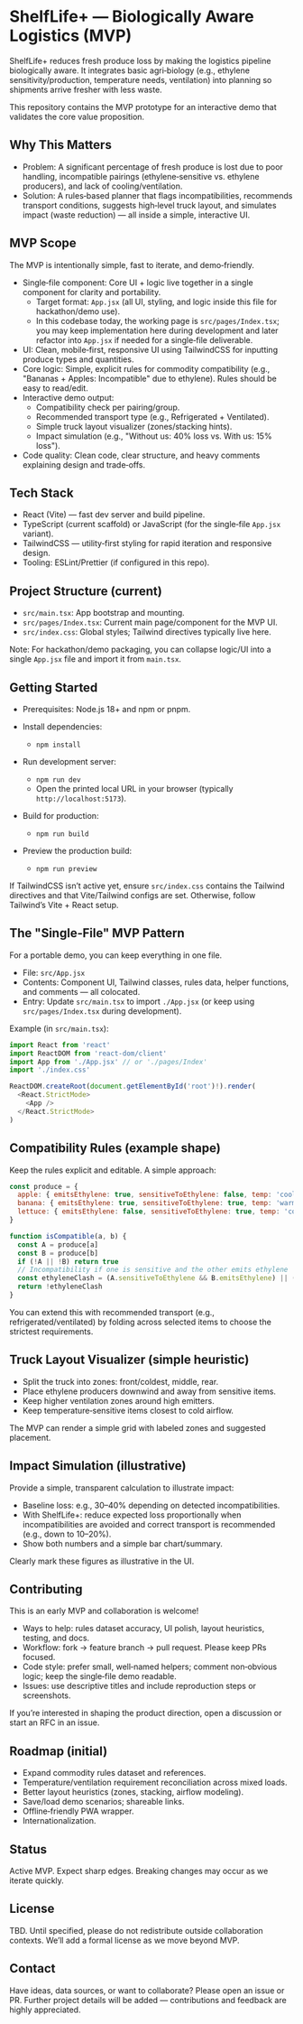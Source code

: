 # ShelfLife+ — Biologically Aware Logistics (MVP)

ShelfLife+ reduces fresh produce loss by making the logistics pipeline biologically aware. It integrates basic agri‑biology (e.g., ethylene sensitivity/production, temperature needs, ventilation) into planning so shipments arrive fresher with less waste.

This repository contains the MVP prototype for an interactive demo that validates the core value proposition.


## Why This Matters
- Problem: A significant percentage of fresh produce is lost due to poor handling, incompatible pairings (ethylene‑sensitive vs. ethylene producers), and lack of cooling/ventilation.
- Solution: A rules‑based planner that flags incompatibilities, recommends transport conditions, suggests high‑level truck layout, and simulates impact (waste reduction) — all inside a simple, interactive UI.


## MVP Scope
The MVP is intentionally simple, fast to iterate, and demo‑friendly.
- Single‑file component: Core UI + logic live together in a single component for clarity and portability.
  - Target format: `App.jsx` (all UI, styling, and logic inside this file for hackathon/demo use).
  - In this codebase today, the working page is `src/pages/Index.tsx`; you may keep implementation here during development and later refactor into `App.jsx` if needed for a single‑file deliverable.
- UI: Clean, mobile‑first, responsive UI using TailwindCSS for inputting produce types and quantities.
- Core logic: Simple, explicit rules for commodity compatibility (e.g., "Bananas + Apples: Incompatible" due to ethylene). Rules should be easy to read/edit.
- Interactive demo output:
  - Compatibility check per pairing/group.
  - Recommended transport type (e.g., Refrigerated + Ventilated).
  - Simple truck layout visualizer (zones/stacking hints).
  - Impact simulation (e.g., "Without us: 40% loss vs. With us: 15% loss").
- Code quality: Clean code, clear structure, and heavy comments explaining design and trade‑offs.


## Tech Stack
- React (Vite) — fast dev server and build pipeline.
- TypeScript (current scaffold) or JavaScript (for the single‑file `App.jsx` variant).
- TailwindCSS — utility‑first styling for rapid iteration and responsive design.
- Tooling: ESLint/Prettier (if configured in this repo).


## Project Structure (current)
- `src/main.tsx`: App bootstrap and mounting.
- `src/pages/Index.tsx`: Current main page/component for the MVP UI.
- `src/index.css`: Global styles; Tailwind directives typically live here.

Note: For hackathon/demo packaging, you can collapse logic/UI into a single `App.jsx` file and import it from `main.tsx`.


## Getting Started
- Prerequisites: Node.js 18+ and npm or pnpm.

- Install dependencies:
  - `npm install`

- Run development server:
  - `npm run dev`
  - Open the printed local URL in your browser (typically `http://localhost:5173`).

- Build for production:
  - `npm run build`

- Preview the production build:
  - `npm run preview`

If TailwindCSS isn’t active yet, ensure `src/index.css` contains the Tailwind directives and that Vite/Tailwind configs are set. Otherwise, follow Tailwind’s Vite + React setup.


## The "Single‑File" MVP Pattern
For a portable demo, you can keep everything in one file.
- File: `src/App.jsx`
- Contents: Component UI, Tailwind classes, rules data, helper functions, and comments — all colocated.
- Entry: Update `src/main.tsx` to import `./App.jsx` (or keep using `src/pages/Index.tsx` during development).

Example (in `src/main.tsx`):
```ts
import React from 'react'
import ReactDOM from 'react-dom/client'
import App from './App.jsx' // or './pages/Index'
import './index.css'

ReactDOM.createRoot(document.getElementById('root')!).render(
  <React.StrictMode>
    <App />
  </React.StrictMode>
)
```


## Compatibility Rules (example shape)
Keep the rules explicit and editable. A simple approach:
```js
const produce = {
  apple: { emitsEthylene: true, sensitiveToEthylene: false, temp: 'cool', vent: 'medium' },
  banana: { emitsEthylene: true, sensitiveToEthylene: true, temp: 'warm', vent: 'high' },
  lettuce: { emitsEthylene: false, sensitiveToEthylene: true, temp: 'cool', vent: 'medium' },
}

function isCompatible(a, b) {
  const A = produce[a]
  const B = produce[b]
  if (!A || !B) return true
  // Incompatibility if one is sensitive and the other emits ethylene
  const ethyleneClash = (A.sensitiveToEthylene && B.emitsEthylene) || (B.sensitiveToEthylene && A.emitsEthylene)
  return !ethyleneClash
}
```

You can extend this with recommended transport (e.g., refrigerated/ventilated) by folding across selected items to choose the strictest requirements.


## Truck Layout Visualizer (simple heuristic)
- Split the truck into zones: front/coldest, middle, rear.
- Place ethylene producers downwind and away from sensitive items.
- Keep higher ventilation zones around high emitters.
- Keep temperature‑sensitive items closest to cold airflow.

The MVP can render a simple grid with labeled zones and suggested placement.


## Impact Simulation (illustrative)
Provide a simple, transparent calculation to illustrate impact:
- Baseline loss: e.g., 30–40% depending on detected incompatibilities.
- With ShelfLife+: reduce expected loss proportionally when incompatibilities are avoided and correct transport is recommended (e.g., down to 10–20%).
- Show both numbers and a simple bar chart/summary.

Clearly mark these figures as illustrative in the UI.


## Contributing
This is an early MVP and collaboration is welcome!
- Ways to help: rules dataset accuracy, UI polish, layout heuristics, testing, and docs.
- Workflow: fork → feature branch → pull request. Please keep PRs focused.
- Code style: prefer small, well‑named helpers; comment non‑obvious logic; keep the single‑file demo readable.
- Issues: use descriptive titles and include reproduction steps or screenshots.

If you’re interested in shaping the product direction, open a discussion or start an RFC in an issue.


## Roadmap (initial)
- Expand commodity rules dataset and references.
- Temperature/ventilation requirement reconciliation across mixed loads.
- Better layout heuristics (zones, stacking, airflow modeling).
- Save/load demo scenarios; shareable links.
- Offline‑friendly PWA wrapper.
- Internationalization.


## Status
Active MVP. Expect sharp edges. Breaking changes may occur as we iterate quickly.


## License
TBD. Until specified, please do not redistribute outside collaboration contexts. We’ll add a formal license as we move beyond MVP.


## Contact
Have ideas, data sources, or want to collaborate? Please open an issue or PR. Further project details will be added — contributions and feedback are highly appreciated.

